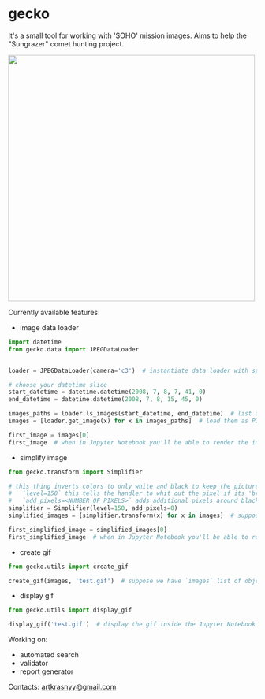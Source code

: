 # gecko

It's a small tool for working with 'SOHO' mission images. Aims to help the "Sungrazer" comet hunting project.

<img src="test.gif" height=500 width=500/>

Currently available features:

- image data loader
```python
import datetime
from gecko.data import JPEGDataLoader


loader = JPEGDataLoader(camera='c3')  # instantiate data loader with specified camera (c2/c3)

# choose your datetime slice
start_datetime = datetime.datetime(2008, 7, 8, 7, 41, 0)
end_datetime = datetime.datetime(2008, 7, 8, 15, 45, 0)

images_paths = loader.ls_images(start_datetime, end_datetime)  # list all images available for the period
images = [loader.get_image(x) for x in images_paths]  # load them as PIL.JpegImagePlugin.JpegImageFile objects

first_image = images[0]
first_image  # when in Jupyter Notebook you'll be able to render the image just like that
```
- simplify image
```python
from gecko.transform import Simplifier

# this thing inverts colors to only white and black to keep the picture simple.
#   `level=150` this tells the handler to whit out the pixel if its 'brightness' (RGB channels) is below this level (integer, 0 < level < 255)
#   `add_pixels=<NUMBER_OF_PIXELS>` adds additional pixels around black ones so it's easier to track them with your eyes
simplifier = Simplifier(level=150, add_pixels=0)  
simplified_images = [simplifier.transform(x) for x in images]  # suppose we have `images` list of objects from the example above

first_simplified_image = simplified_images[0]
first_simplified_image  # when in Jupyter Notebook you'll be able to render the image just like that
```
- create gif
```python
from gecko.utils import create_gif

create_gif(images, 'test.gif')  # suppose we have `images` list of objects from the example above
```
- display gif
```python
from gecko.utils import display_gif

display_gif('test.gif')  # display the gif inside the Jupyter Notebook
```

Working on:
- automated search
- validator
- report generator

Contacts: artkrasnyy@gmail.com
